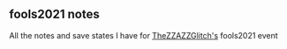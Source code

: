 
## fools2021 notes

All the notes and save states I have for [TheZZAZZGlitch's](https://github.com/zzazzdzz) fools2021 event